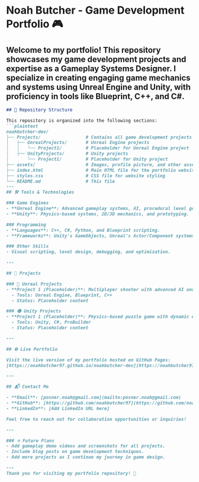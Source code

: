 # Noah Butcher - Game Development Portfolio 🎮

Welcome to my portfolio! This repository showcases my game development projects and expertise as a **Gameplay Systems Designer**. I specialize in creating engaging game mechanics and systems using **Unreal Engine** and **Unity**, with proficiency in tools like **Blueprint**, **C++**, and **C#**.
---
```markdown
## 📂 Repository Structure

This repository is organized into the following sections:
```plaintext
noahbutcher-dev/
├── Projects/                 # Contains all game development projects
│   ├── UnrealProjects/       # Unreal Engine projects
│   │   └── Project1/         # Placeholder for Unreal Engine project
│   ├── UnityProjects/        # Unity projects
│       └── Project1/         # Placeholder for Unity project
├── assets/                   # Images, profile picture, and other assets
├── index.html                # Main HTML file for the portfolio website
├── styles.css                # CSS file for website styling
└── README.md                 # This file
---
## 🛠️ Tools & Technologies

### Game Engines
- **Unreal Engine**: Advanced gameplay systems, AI, procedural level generation, and multiplayer integration.
- **Unity**: Physics-based systems, 2D/3D mechanics, and prototyping.

### Programming
- **Languages**: C++, C#, Python, and Blueprint scripting.
- **Frameworks**: Unity's GameObjects, Unreal's Actor/Component systems.

### Other Skills
- Visual scripting, level design, debugging, and optimization.

---

## 🚀 Projects

### 🔷 Unreal Projects
- **Project 1 (Placeholder)**: Multiplayer shooter with advanced AI and procedural level generation.
  - Tools: Unreal Engine, Blueprint, C++
  - Status: Placeholder content

### 🟢 Unity Projects
- **Project 1 (Placeholder)**: Physics-based puzzle game with dynamic environments.
  - Tools: Unity, C#, ProBuilder
  - Status: Placeholder content

---

## 🌐 Live Portfolio

Visit the live version of my portfolio hosted on GitHub Pages:  
[https://noahbutcher97.github.io/noahbutcher-dev](https://noahbutcher97.github.io/noahbutcher-dev) *(Update the link after deploying)*

---

## 📬 Contact Me

- **Email**: [posner.noah@gmail.com](mailto:posner.noah@gmail.com)
- **GitHub**: [https://github.com/noahbutcher97](https://github.com/noahbutcher97)
- **LinkedIn**: [Add LinkedIn URL here]

Feel free to reach out for collaboration opportunities or inquiries!

---

### ⭐ Future Plans
- Add gameplay demo videos and screenshots for all projects.
- Include blog posts on game development techniques.
- Add more projects as I continue my journey in game design.

---
Thank you for visiting my portfolio repository! 🙌
